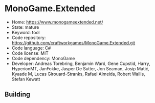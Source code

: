 # MonoGame.Extended

- Home: https://www.monogameextended.net/
- State: mature
- Keyword: tool
- Code repository: https://github.com/craftworkgames/MonoGame.Extended.git
- Code language: C#
- Code license: MIT
- Code dependency: MonoGame
- Developer: Andreas Torebring, Benjamin Ward, Gene Cupstid, Harry, HyperionMT, JanFokke, Jasper De Sutter, Jon Seaman, Josip Matić, Kyaade M, Lucas Girouard-Stranks, Rafael Almeida, Robert Wallis, Stefan Kewatt

## Building
